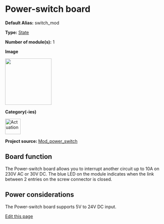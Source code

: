 # Power-switch board

<div class="cust_sheet" markdown="1">
<p class="cust_sheet-title" markdown="1"><strong>Default Alias:</strong> switch_mod</p>
<p class="cust_sheet-title" markdown="1"><strong>Type:</strong> <a href="/pages/high/modules_list/state.md">State</a></p>
<p class="cust_sheet-title" markdown="1"><strong>Number of module(s):</strong> 1</p>
<p class="cust_sheet-title" markdown="1"><strong>Image</strong></p>
<p class="cust_indent" markdown="1"><img height="150" src="{{img_path}}/power-switch-module.png"></p>
<p class="cust_sheet-title" markdown="1"><strong>Category(-ies)</strong></p>
<p class="cust_indent" markdown="1">
<img height="50" src="{{img_path}}/sticker-actuation.png" title="Actuation">
</p>
<p class="cust_sheet-title" markdown="1"><strong>Project source: </strong><a href="https://github.com/Luos-io/Mod_power_switch" target="_blank">Mod_power_switch</a></p>
</div>

## Board function
The Power-switch board allows you to interrupt another circuit up to 10A on 230V AC or 30V DC. The blue LED on the module indicates when the link between 2 entries on the screw connector is closed.

## Power considerations
The Power-switch board supports 5V to 24V DC input.

<div class="cust_edit_page"><a href="https://{{gh_path}}{{boards_path}}/powerswitch.md">Edit this page</a></div>

